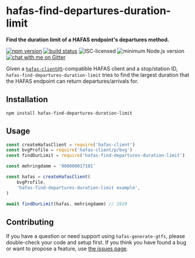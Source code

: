 # hafas-find-departures-duration-limit

**Find the duration limit of a HAFAS endpoint's departures method.**

[![npm version](https://img.shields.io/npm/v/hafas-find-departures-duration-limit.svg)](https://www.npmjs.com/package/hafas-find-departures-duration-limit)
[![build status](https://api.travis-ci.org/derhuerst/hafas-find-departures-duration-limit.svg?branch=master)](https://travis-ci.org/derhuerst/hafas-find-departures-duration-limit)
![ISC-licensed](https://img.shields.io/github/license/derhuerst/hafas-find-departures-duration-limit.svg)
![minimum Node.js version](https://img.shields.io/node/v/hafas-find-departures-duration-limit.svg)
[![chat with me on Gitter](https://img.shields.io/badge/chat%20with%20me-on%20gitter-512e92.svg)](https://gitter.im/derhuerst)

Given a [`hafas-client@5`](https://github.com/public-transport/hafas-client/tree/5)-compatible HAFAS client and a stop/station ID, `hafas-find-departures-duration-limit` tries to find the largest duration that the HAFAS endpoint can return departures/arrivals for.


## Installation

```shell
npm install hafas-find-departures-duration-limit
```


## Usage

```js
const createHafasClient = require('hafas-client')
const bvgProfile = require('hafas-client/p/bvg')
const findDurLimit = require('hafas-find-departures-duration-limit')

const mehringdamm = '900000017101'

const hafas = createHafasClient(
	bvgProfile,
	'hafas-find-departures-duration-limit example',
)

await findDurLimit(hafas, mehringdamm) // 1920
```


## Contributing

If you have a question or need support using `hafas-generate-gtfs`, please double-check your code and setup first. If you think you have found a bug or want to propose a feature, use [the issues page](https://github.com/derhuerst/hafas-generate-gtfs/issues).
